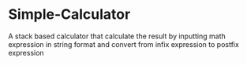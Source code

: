 # Simple-Calculator
A stack based calculator that calculate the result by inputting math expression in string format and convert from infix expression to postfix expression
